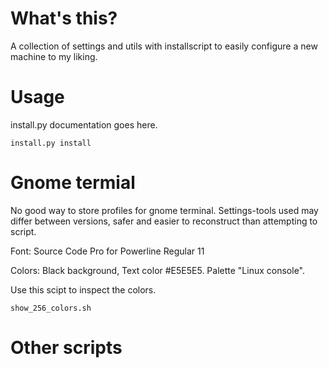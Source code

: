 # What's this?
A collection of settings and utils with installscript to easily configure a new machine to my liking.


# Usage
install.py documentation goes here.

```
install.py install
```


# Gnome termial
No good way to store profiles for gnome terminal.
Settings-tools used may differ between versions, safer and easier to reconstruct than attempting to script.

Font: Source Code Pro for Powerline Regular   11

Colors: Black background, Text color #E5E5E5.
        Palette "Linux console".

Use this scipt to inspect the colors.
```
show_256_colors.sh
```


# Other scripts

